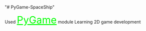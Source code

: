"# PyGame-SpaceShip" 

Used <a href="https://www.pygame.org/" style="color: #00FF00; font-size: 32px;">PyGame</a> module
Learning 2D game development
